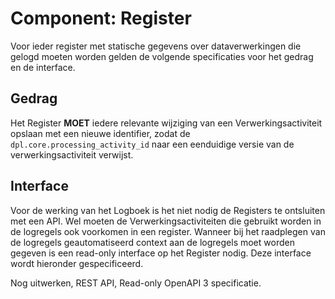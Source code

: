 # Component: Register

Voor ieder register met statische gegevens over dataverwerkingen die gelogd moeten worden gelden de volgende specificaties voor het gedrag en de interface.


## Gedrag

Het Register **MOET** iedere relevante wijziging van een Verwerkingsactiviteit opslaan met een nieuwe identifier, zodat de `dpl.core.processing_activity_id` naar een eenduidige versie van de verwerkingsactiviteit verwijst.


## Interface

Voor de werking van het Logboek is het niet nodig de Registers te ontsluiten met een API. Wel moeten de Verwerkingsactiviteiten die gebruikt worden in de logregels ook voorkomen in een register. Wanneer bij het raadplegen van de logregels geautomatiseerd context aan de logregels moet worden gegeven is een read-only interface op het Register nodig. Deze interface wordt hieronder gespecificeerd.

Nog uitwerken, REST API, Read-only OpenAPI 3 specificatie.
